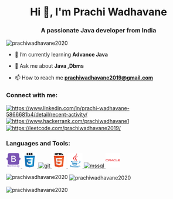 <h1 align="center">Hi 👋, I'm Prachi Wadhavane</h1>
<h3 align="center">A passionate Java developer from India</h3>

<p align="left"> <img src="https://komarev.com/ghpvc/?username=prachiwadhavane2020&label=Profile%20views&color=0e75b6&style=flat" alt="prachiwadhavane2020" /> </p>

- 🌱 I’m currently learning **Advance Java**

- 💬 Ask me about **Java ,Dbms**

- 📫 How to reach me **prachiwadhavane2019@gmail.com**

<h3 align="left">Connect with me:</h3>
<p align="left">
<a href="https://linkedin.com/in/https://www.linkedin.com/in/prachi-wadhavane-5866681b4/detail/recent-activity/" target="blank"><img align="center" src="https://raw.githubusercontent.com/rahuldkjain/github-profile-readme-generator/master/src/images/icons/Social/linked-in-alt.svg" alt="https://www.linkedin.com/in/prachi-wadhavane-5866681b4/detail/recent-activity/" height="30" width="40" /></a>
<a href="https://www.hackerrank.com/https://www.hackerrank.com/prachiwadhavane1" target="blank"><img align="center" src="https://raw.githubusercontent.com/rahuldkjain/github-profile-readme-generator/master/src/images/icons/Social/hackerrank.svg" alt="https://www.hackerrank.com/prachiwadhavane1" height="30" width="40" /></a>
<a href="https://www.leetcode.com/https://leetcode.com/prachiwadhavane2019/" target="blank"><img align="center" src="https://raw.githubusercontent.com/rahuldkjain/github-profile-readme-generator/master/src/images/icons/Social/leet-code.svg" alt="https://leetcode.com/prachiwadhavane2019/" height="30" width="40" /></a>
</p>

<h3 align="left">Languages and Tools:</h3>
<p align="left"> <a href="https://getbootstrap.com" target="_blank" rel="noreferrer"> <img src="https://raw.githubusercontent.com/devicons/devicon/master/icons/bootstrap/bootstrap-plain-wordmark.svg" alt="bootstrap" width="40" height="40"/> </a> <a href="https://www.w3schools.com/css/" target="_blank" rel="noreferrer"> <img src="https://raw.githubusercontent.com/devicons/devicon/master/icons/css3/css3-original-wordmark.svg" alt="css3" width="40" height="40"/> </a> <a href="https://git-scm.com/" target="_blank" rel="noreferrer"> <img src="https://www.vectorlogo.zone/logos/git-scm/git-scm-icon.svg" alt="git" width="40" height="40"/> </a> <a href="https://www.w3.org/html/" target="_blank" rel="noreferrer"> <img src="https://raw.githubusercontent.com/devicons/devicon/master/icons/html5/html5-original-wordmark.svg" alt="html5" width="40" height="40"/> </a> <a href="https://www.java.com" target="_blank" rel="noreferrer"> <img src="https://raw.githubusercontent.com/devicons/devicon/master/icons/java/java-original.svg" alt="java" width="40" height="40"/> </a> <a href="https://www.microsoft.com/en-us/sql-server" target="_blank" rel="noreferrer"> <img src="https://www.svgrepo.com/show/303229/microsoft-sql-server-logo.svg" alt="mssql" width="40" height="40"/> </a> <a href="https://www.oracle.com/" target="_blank" rel="noreferrer"> <img src="https://raw.githubusercontent.com/devicons/devicon/master/icons/oracle/oracle-original.svg" alt="oracle" width="40" height="40"/> </a> </p>

<p><img align="left" src="https://github-readme-stats.vercel.app/api/top-langs?username=prachiwadhavane2020&show_icons=true&locale=en&layout=compact" alt="prachiwadhavane2020" /></p>

<p>&nbsp;<img align="center" src="https://github-readme-stats.vercel.app/api?username=prachiwadhavane2020&show_icons=true&locale=en" alt="prachiwadhavane2020" /></p>

<p><img align="center" src="https://github-readme-streak-stats.herokuapp.com/?user=prachiwadhavane2020&" alt="prachiwadhavane2020" /></p>
